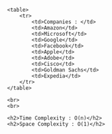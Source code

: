     <table>
        <tr>
            <td>Companies : </td>
            <td>Amazon</td>
            <td>Microsoft</td>
            <td>Google</td>
            <td>Facebook</td>
            <td>Apple</td>
            <td>Adobe</td>
            <td>Cisco</td>
            <td>Goldman Sachs</td>
            <td>Expedia</td>         
        </tr>
    </table>

    <br>
    <br>

    <h2>Time Complexity : O(n)</h2>
    <h2>Space Complexity : O(1)</h2>
